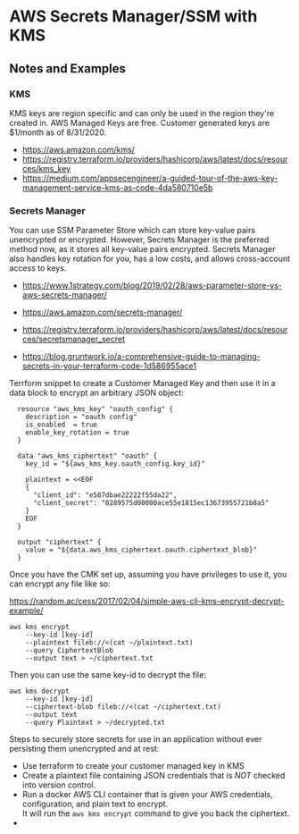 # AWS Secrets Manager/SSM with KMS 
## Notes and Examples

### KMS

KMS keys are region specific and can only be used in the region they're created in. AWS Managed Keys are free.
Customer generated keys are $1/month as of 8/31/2020.

* https://aws.amazon.com/kms/
* https://registry.terraform.io/providers/hashicorp/aws/latest/docs/resources/kms_key
* https://medium.com/appsecengineer/a-guided-tour-of-the-aws-key-management-service-kms-as-code-4da580710e5b

### Secrets Manager

You can use SSM Parameter Store which can store key-value pairs unencrypted or encrypted.  However, 
Secrets Manager is the preferred method now, as it stores all key-value pairs encrypted. Secrets Manager
also handles key rotation for you, has a low costs, and allows cross-account access to keys.

* https://www.1strategy.com/blog/2019/02/28/aws-parameter-store-vs-aws-secrets-manager/

* https://aws.amazon.com/secrets-manager/
* https://registry.terraform.io/providers/hashicorp/aws/latest/docs/resources/secretsmanager_secret
* https://blog.gruntwork.io/a-comprehensive-guide-to-managing-secrets-in-your-terraform-code-1d586955ace1

Terrform snippet to create a Customer Managed Key and then use it in a data block to encrypt an
arbitrary JSON object:

```
  resource "aws_kms_key" "oauth_config" {
    description = "oauth config"
    is_enabled  = true
    enable_key_rotation = true
  }

  data "aws_kms_ciphertext" "oauth" {
    key_id = "${aws_kms_key.oauth_config.key_id}"

    plaintext = <<EOF
    {
      "client_id": "e587dbae22222f55da22",
      "client_secret": "8289575d00000ace55e1815ec13673955721b8a5"
    }
    EOF
  }

  output "ciphertext" {
    value = "${data.aws_kms_ciphertext.oauth.ciphertext_blob}"
  }
```

Once you have the CMK set up, assuming you have privileges to use it, you can encrypt any file like so:

https://random.ac/cess/2017/02/04/simple-aws-cli-kms-encrypt-decrypt-example/

```
aws kms encrypt 
	--key-id [key-id] 
	--plaintext fileb://<(cat ~/plaintext.txt) 
	--query CiphertextBlob 
	--output text > ~/ciphertext.txt
```

Then you can use the same key-id to decrypt the file:

```
aws kms decrypt 
	--key-id [key-id]
	--ciphertext-blob fileb://<(cat ~/ciphertext.txt) 
	--output text 
	--query Plaintext > ~/decrypted.txt
```

Steps to securely store secrets for use in an application without ever persisting them unencrypted and
at rest:

* Use terraform to create your customer managed key in KMS
* Create a plaintext file containing JSON credentials that is _NOT_ checked into version control.
* Run a docker AWS CLI container that is given your AWS credentials, configuration, and plain text to encrypt.  
It will run the ```aws kms encrypt``` command to give you back the ciphertext.
*
